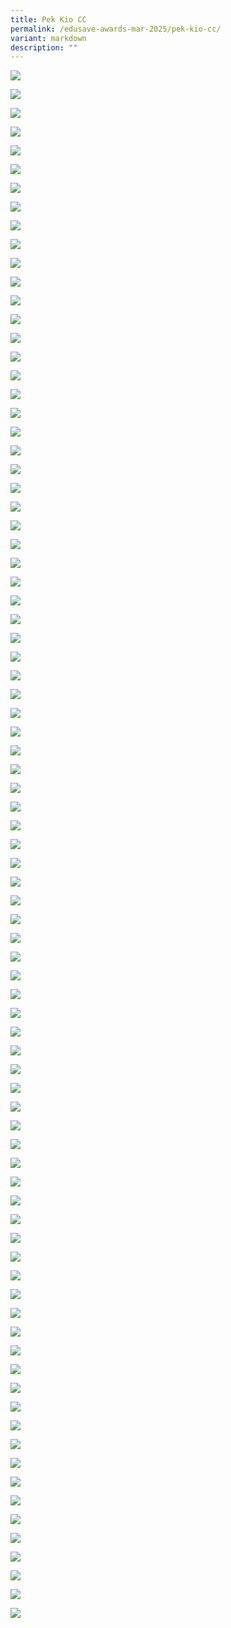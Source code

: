 ```yaml
---
title: Pek Kio CC
permalink: /edusave-awards-mar-2025/pek-kio-cc/
variant: markdown
description: ""
---
```

![](https://moca.sgp1.cdn.digitaloceanspaces.com/Edusave_Awards/pek-kio-mar/pk-mar-001.webp)

![](https://moca.sgp1.cdn.digitaloceanspaces.com/Edusave_Awards/pek-kio-mar/pk-mar-002.webp)

![](https://moca.sgp1.cdn.digitaloceanspaces.com/Edusave_Awards/pek-kio-mar/pk-mar-003.webp)

![](https://moca.sgp1.cdn.digitaloceanspaces.com/Edusave_Awards/pek-kio-mar/pk-mar-004.webp)

![](https://moca.sgp1.cdn.digitaloceanspaces.com/Edusave_Awards/pek-kio-mar/pk-mar-005.webp)

![](https://moca.sgp1.cdn.digitaloceanspaces.com/Edusave_Awards/pek-kio-mar/pk-mar-006.webp)

![](https://moca.sgp1.cdn.digitaloceanspaces.com/Edusave_Awards/pek-kio-mar/pk-mar-007.webp)

![](https://moca.sgp1.cdn.digitaloceanspaces.com/Edusave_Awards/pek-kio-mar/pk-mar-008.webp)

![](https://moca.sgp1.cdn.digitaloceanspaces.com/Edusave_Awards/pek-kio-mar/pk-mar-009.webp)

![](https://moca.sgp1.cdn.digitaloceanspaces.com/Edusave_Awards/pek-kio-mar/pk-mar-010.webp)

![](https://moca.sgp1.cdn.digitaloceanspaces.com/Edusave_Awards/pek-kio-mar/pk-mar-011.webp)

![](https://moca.sgp1.cdn.digitaloceanspaces.com/Edusave_Awards/pek-kio-mar/pk-mar-012.webp)

![](https://moca.sgp1.cdn.digitaloceanspaces.com/Edusave_Awards/pek-kio-mar/pk-mar-013.webp)

![](https://moca.sgp1.cdn.digitaloceanspaces.com/Edusave_Awards/pek-kio-mar/pk-mar-014.webp)

![](https://moca.sgp1.cdn.digitaloceanspaces.com/Edusave_Awards/pek-kio-mar/pk-mar-015.webp)

![](https://moca.sgp1.cdn.digitaloceanspaces.com/Edusave_Awards/pek-kio-mar/pk-mar-016.webp)

![](https://moca.sgp1.cdn.digitaloceanspaces.com/Edusave_Awards/pek-kio-mar/pk-mar-017.webp)

![](https://moca.sgp1.cdn.digitaloceanspaces.com/Edusave_Awards/pek-kio-mar/pk-mar-018.webp)

![](https://moca.sgp1.cdn.digitaloceanspaces.com/Edusave_Awards/pek-kio-mar/pk-mar-019.webp)

![](https://moca.sgp1.cdn.digitaloceanspaces.com/Edusave_Awards/pek-kio-mar/pk-mar-020.webp)

![](https://moca.sgp1.cdn.digitaloceanspaces.com/Edusave_Awards/pek-kio-mar/pk-mar-021.webp)

![](https://moca.sgp1.cdn.digitaloceanspaces.com/Edusave_Awards/pek-kio-mar/pk-mar-022.webp)

![](https://moca.sgp1.cdn.digitaloceanspaces.com/Edusave_Awards/pek-kio-mar/pk-mar-023.webp)

![](https://moca.sgp1.cdn.digitaloceanspaces.com/Edusave_Awards/pek-kio-mar/pk-mar-024.webp)

![](https://moca.sgp1.cdn.digitaloceanspaces.com/Edusave_Awards/pek-kio-mar/pk-mar-025.webp)

![](https://moca.sgp1.cdn.digitaloceanspaces.com/Edusave_Awards/pek-kio-mar/pk-mar-026.webp)

![](https://moca.sgp1.cdn.digitaloceanspaces.com/Edusave_Awards/pek-kio-mar/pk-mar-027.webp)

![](https://moca.sgp1.cdn.digitaloceanspaces.com/Edusave_Awards/pek-kio-mar/pk-mar-028.webp)

![](https://moca.sgp1.cdn.digitaloceanspaces.com/Edusave_Awards/pek-kio-mar/pk-mar-029.webp)

![](https://moca.sgp1.cdn.digitaloceanspaces.com/Edusave_Awards/pek-kio-mar/pk-mar-030.webp)

![](https://moca.sgp1.cdn.digitaloceanspaces.com/Edusave_Awards/pek-kio-mar/pk-mar-031.webp)

![](https://moca.sgp1.cdn.digitaloceanspaces.com/Edusave_Awards/pek-kio-mar/pk-mar-032.webp)

![](https://moca.sgp1.cdn.digitaloceanspaces.com/Edusave_Awards/pek-kio-mar/pk-mar-033.webp)

![](https://moca.sgp1.cdn.digitaloceanspaces.com/Edusave_Awards/pek-kio-mar/pk-mar-034.webp)

![](https://moca.sgp1.cdn.digitaloceanspaces.com/Edusave_Awards/pek-kio-mar/pk-mar-035.webp)

![](https://moca.sgp1.cdn.digitaloceanspaces.com/Edusave_Awards/pek-kio-mar/pk-mar-036.webp)

![](https://moca.sgp1.cdn.digitaloceanspaces.com/Edusave_Awards/pek-kio-mar/pk-mar-037.webp)

![](https://moca.sgp1.cdn.digitaloceanspaces.com/Edusave_Awards/pek-kio-mar/pk-mar-038.webp)

![](https://moca.sgp1.cdn.digitaloceanspaces.com/Edusave_Awards/pek-kio-mar/pk-mar-039.webp)

![](https://moca.sgp1.cdn.digitaloceanspaces.com/Edusave_Awards/pek-kio-mar/pk-mar-040.webp)

![](https://moca.sgp1.cdn.digitaloceanspaces.com/Edusave_Awards/pek-kio-mar/pk-mar-041.webp)

![](https://moca.sgp1.cdn.digitaloceanspaces.com/Edusave_Awards/pek-kio-mar/pk-mar-042.webp)

![](https://moca.sgp1.cdn.digitaloceanspaces.com/Edusave_Awards/pek-kio-mar/pk-mar-043.webp)

![](https://moca.sgp1.cdn.digitaloceanspaces.com/Edusave_Awards/pek-kio-mar/pk-mar-044.webp)

![](https://moca.sgp1.cdn.digitaloceanspaces.com/Edusave_Awards/pek-kio-mar/pk-mar-045.webp)

![](https://moca.sgp1.cdn.digitaloceanspaces.com/Edusave_Awards/pek-kio-mar/pk-mar-046.webp)

![](https://moca.sgp1.cdn.digitaloceanspaces.com/Edusave_Awards/pek-kio-mar/pk-mar-047.webp)

![](https://moca.sgp1.cdn.digitaloceanspaces.com/Edusave_Awards/pek-kio-mar/pk-mar-048.webp)

![](https://moca.sgp1.cdn.digitaloceanspaces.com/Edusave_Awards/pek-kio-mar/pk-mar-049.webp)

![](https://moca.sgp1.cdn.digitaloceanspaces.com/Edusave_Awards/pek-kio-mar/pk-mar-050.webp)

![](https://moca.sgp1.cdn.digitaloceanspaces.com/Edusave_Awards/pek-kio-mar/pk-mar-051.webp)

![](https://moca.sgp1.cdn.digitaloceanspaces.com/Edusave_Awards/pek-kio-mar/pk-mar-052.webp)

![](https://moca.sgp1.cdn.digitaloceanspaces.com/Edusave_Awards/pek-kio-mar/pk-mar-053.webp)

![](https://moca.sgp1.cdn.digitaloceanspaces.com/Edusave_Awards/pek-kio-mar/pk-mar-054.webp)

![](https://moca.sgp1.cdn.digitaloceanspaces.com/Edusave_Awards/pek-kio-mar/pk-mar-055.webp)

![](https://moca.sgp1.cdn.digitaloceanspaces.com/Edusave_Awards/pek-kio-mar/pk-mar-056.webp)

![](https://moca.sgp1.cdn.digitaloceanspaces.com/Edusave_Awards/pek-kio-mar/pk-mar-057.webp)

![](https://moca.sgp1.cdn.digitaloceanspaces.com/Edusave_Awards/pek-kio-mar/pk-mar-058.webp)

![](https://moca.sgp1.cdn.digitaloceanspaces.com/Edusave_Awards/pek-kio-mar/pk-mar-059.webp)

![](https://moca.sgp1.cdn.digitaloceanspaces.com/Edusave_Awards/pek-kio-mar/pk-mar-060.webp)

![](https://moca.sgp1.cdn.digitaloceanspaces.com/Edusave_Awards/pek-kio-mar/pk-mar-061.webp)

![](https://moca.sgp1.cdn.digitaloceanspaces.com/Edusave_Awards/pek-kio-mar/pk-mar-062.webp)

![](https://moca.sgp1.cdn.digitaloceanspaces.com/Edusave_Awards/pek-kio-mar/pk-mar-063.webp)

![](https://moca.sgp1.cdn.digitaloceanspaces.com/Edusave_Awards/pek-kio-mar/pk-mar-064.webp)

![](https://moca.sgp1.cdn.digitaloceanspaces.com/Edusave_Awards/pek-kio-mar/pk-mar-065.webp)

![](https://moca.sgp1.cdn.digitaloceanspaces.com/Edusave_Awards/pek-kio-mar/pk-mar-066.webp)

![](https://moca.sgp1.cdn.digitaloceanspaces.com/Edusave_Awards/pek-kio-mar/pk-mar-067.webp)

![](https://moca.sgp1.cdn.digitaloceanspaces.com/Edusave_Awards/pek-kio-mar/pk-mar-068.webp)

![](https://moca.sgp1.cdn.digitaloceanspaces.com/Edusave_Awards/pek-kio-mar/pk-mar-069.webp)

![](https://moca.sgp1.cdn.digitaloceanspaces.com/Edusave_Awards/pek-kio-mar/pk-mar-070.webp)

![](https://moca.sgp1.cdn.digitaloceanspaces.com/Edusave_Awards/pek-kio-mar/pk-mar-071.webp)

![](https://moca.sgp1.cdn.digitaloceanspaces.com/Edusave_Awards/pek-kio-mar/pk-mar-072.webp)

![](https://moca.sgp1.cdn.digitaloceanspaces.com/Edusave_Awards/pek-kio-mar/pk-mar-073.webp)

![](https://moca.sgp1.cdn.digitaloceanspaces.com/Edusave_Awards/pek-kio-mar/pk-mar-074.webp)

![](https://moca.sgp1.cdn.digitaloceanspaces.com/Edusave_Awards/pek-kio-mar/pk-mar-075.webp)

![](https://moca.sgp1.cdn.digitaloceanspaces.com/Edusave_Awards/pek-kio-mar/pk-mar-076.webp)

![](https://moca.sgp1.cdn.digitaloceanspaces.com/Edusave_Awards/pek-kio-mar/pk-mar-077.webp)

![](https://moca.sgp1.cdn.digitaloceanspaces.com/Edusave_Awards/pek-kio-mar/pk-mar-078.webp)

![](https://moca.sgp1.cdn.digitaloceanspaces.com/Edusave_Awards/pek-kio-mar/pk-mar-079.webp)

![](https://moca.sgp1.cdn.digitaloceanspaces.com/Edusave_Awards/pek-kio-mar/pk-mar-080.webp)

![](https://moca.sgp1.cdn.digitaloceanspaces.com/Edusave_Awards/pek-kio-mar/pk-mar-081.webp)

![](https://moca.sgp1.cdn.digitaloceanspaces.com/Edusave_Awards/pek-kio-mar/pk-mar-082.webp)

![](https://moca.sgp1.cdn.digitaloceanspaces.com/Edusave_Awards/pek-kio-mar/pk-mar-083.webp)